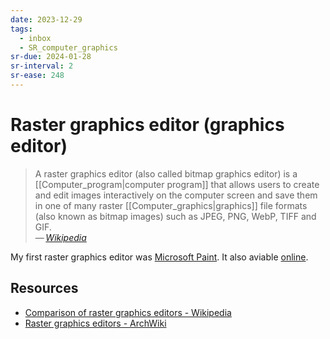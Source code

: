 ```yaml
---
date: 2023-12-29
tags:
  - inbox
  - SR_computer_graphics
sr-due: 2024-01-28
sr-interval: 2
sr-ease: 248
---
```


# Raster graphics editor (graphics editor)

> A raster graphics editor (also called bitmap graphics editor) is a
> [[Computer_program|computer program]] that allows users to create and edit
> images interactively on the computer screen and save them in one of many
> raster [[Computer_graphics|graphics]] file formats (also known as bitmap
> images) such as JPEG, PNG, WebP, TIFF and GIF.\
> — <cite>[Wikipedia](https://en.wikipedia.org/wiki/Raster_graphics_editor)</cite>

My first raster graphics editor was [Microsoft
Paint](https://en.wikipedia.org/wiki/Microsoft_Paint). It also aviable
[online](https://paint.js.org/).

## Resources

- [Comparison of raster graphics editors - Wikipedia](https://en.wikipedia.org/wiki/Comparison_of_raster_graphics_editors)
- [Raster graphics editors - ArchWiki](https://wiki.archlinux.org/title/List_of_applications/Multimedia#Raster_graphics_editors)
